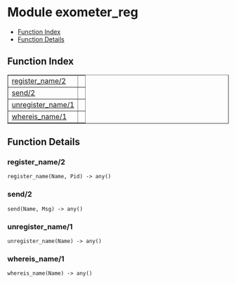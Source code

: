 

# Module exometer_reg #
* [Function Index](#index)
* [Function Details](#functions)


<a name="index"></a>

## Function Index ##


<table width="100%" border="1" cellspacing="0" cellpadding="2" summary="function index"><tr><td valign="top"><a href="#register_name-2">register_name/2</a></td><td></td></tr><tr><td valign="top"><a href="#send-2">send/2</a></td><td></td></tr><tr><td valign="top"><a href="#unregister_name-1">unregister_name/1</a></td><td></td></tr><tr><td valign="top"><a href="#whereis_name-1">whereis_name/1</a></td><td></td></tr></table>


<a name="functions"></a>

## Function Details ##

<a name="register_name-2"></a>

### register_name/2 ###

`register_name(Name, Pid) -> any()`


<a name="send-2"></a>

### send/2 ###

`send(Name, Msg) -> any()`


<a name="unregister_name-1"></a>

### unregister_name/1 ###

`unregister_name(Name) -> any()`


<a name="whereis_name-1"></a>

### whereis_name/1 ###

`whereis_name(Name) -> any()`


